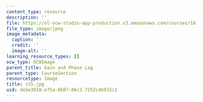 ```yaml
---
content_type: resource
description: ''
file: https://ol-ocw-studio-app-production.s3.amazonaws.com/courses/18-03sc-differential-equations-fall-2011/debe3918e75a868786c37252c4b915c1_s15.jpg
file_type: image/jpeg
image_metadata:
  caption: ''
  credit: ''
  image-alt: ''
learning_resource_types: []
ocw_type: OCWImage
parent_title: Gain and Phase Lag
parent_type: CourseSection
resourcetype: Image
title: s15.jpg
uid: debe3918-e75a-8687-86c3-7252c4b915c1
---
```


